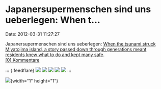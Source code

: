 Japanersupermenschen sind uns ueberlegen: When t\...
====================================================

Date: 2012-03-31 11:27:27

Japanersupermenschen sind uns ueberlegen: [When the tsunami struck
Miyatojima island, a story passed down through generations meant
residents knew what to do and kept many
safe](http://articles.latimes.com/2012/mar/11/opinion/la-oe-holguin-veras-tsunami-20120311).\
[\[0\] Kommentare](http://fettemama.org/p/67)

::: {.feedflare}
[![](http://feeds.feedburner.com/~ff/FetteMama?d=yIl2AUoC8zA)](http://feeds.feedburner.com/~ff/FetteMama?a=CBUtD4I75tw:o14C_oVws74:yIl2AUoC8zA)
[![](http://feeds.feedburner.com/~ff/FetteMama?i=CBUtD4I75tw:o14C_oVws74:gIN9vFwOqvQ)](http://feeds.feedburner.com/~ff/FetteMama?a=CBUtD4I75tw:o14C_oVws74:gIN9vFwOqvQ)
[![](http://feeds.feedburner.com/~ff/FetteMama?i=CBUtD4I75tw:o14C_oVws74:V_sGLiPBpWU)](http://feeds.feedburner.com/~ff/FetteMama?a=CBUtD4I75tw:o14C_oVws74:V_sGLiPBpWU)
[![](http://feeds.feedburner.com/~ff/FetteMama?d=dnMXMwOfBR0)](http://feeds.feedburner.com/~ff/FetteMama?a=CBUtD4I75tw:o14C_oVws74:dnMXMwOfBR0)
[![](http://feeds.feedburner.com/~ff/FetteMama?i=CBUtD4I75tw:o14C_oVws74:F7zBnMyn0Lo)](http://feeds.feedburner.com/~ff/FetteMama?a=CBUtD4I75tw:o14C_oVws74:F7zBnMyn0Lo)
:::

![](http://feeds.feedburner.com/~r/FetteMama/~4/CBUtD4I75tw){width="1"
height="1"}
